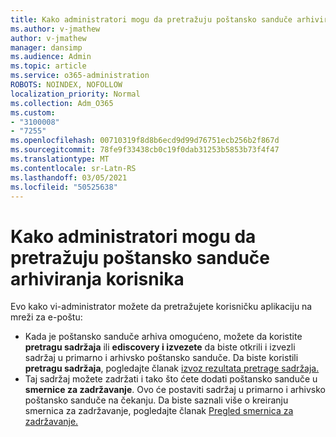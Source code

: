 ```yaml
---
title: Kako administratori mogu da pretražuju poštansko sanduče arhiviranja korisnika
ms.author: v-jmathew
author: v-jmathew
manager: dansimp
ms.audience: Admin
ms.topic: article
ms.service: o365-administration
ROBOTS: NOINDEX, NOFOLLOW
localization_priority: Normal
ms.collection: Adm_O365
ms.custom:
- "3100008"
- "7255"
ms.openlocfilehash: 00710319f8d8b6ecd9d99d76751ecb256b2f867d
ms.sourcegitcommit: 78fe9f33438cb0c19f0dab31253b5853b73f4f47
ms.translationtype: MT
ms.contentlocale: sr-Latn-RS
ms.lasthandoff: 03/05/2021
ms.locfileid: "50525638"
---
```

# <a name="how-admins-can-search-a-users-archive-mailbox"></a>Kako administratori mogu da pretražuju poštansko sanduče arhiviranja korisnika

Evo kako vi-administrator možete da pretražujete korisničku aplikaciju na mreži za e-poštu:

* Kada je poštansko sanduče arhiva omogućeno, možete da koristite **pretragu sadržaja** ili **ediscovery i izvezete** da biste otkrili i izvezli sadržaj u primarno i arhivsko poštansko sanduče. Da biste koristili **pretragu sadržaja**, pogledajte članak [izvoz rezultata pretrage sadržaja.](https://docs.microsoft.com/office365/securitycompliance/export-search-results)
* Taj sadržaj možete zadržati i tako što ćete dodati poštansko sanduče u **smernice za zadržavanje**. Ovo će postaviti sadržaj u primarno i arhivsko poštansko sanduče na čekanju. Da biste saznali više o kreiranju smernica za zadržavanje, pogledajte članak [Pregled smernica za zadržavanje.](https://docs.microsoft.com/office365/securitycompliance/retention-policies)
